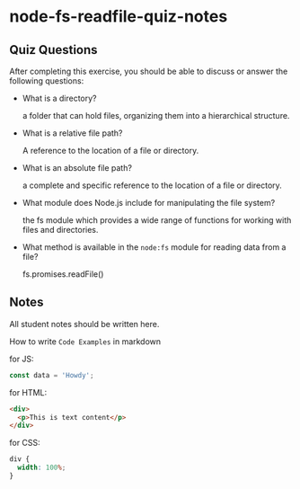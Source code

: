 # node-fs-readfile-quiz-notes

## Quiz Questions

After completing this exercise, you should be able to discuss or answer the following questions:

- What is a directory?

  a folder that can hold files, organizing them into a hierarchical structure.

- What is a relative file path?

  A reference to the location of a file or directory.

- What is an absolute file path?

  a complete and specific reference to the location of a file or directory.

- What module does Node.js include for manipulating the file system?

  the fs module which provides a wide range of functions for working with files and directories.

- What method is available in the `node:fs` module for reading data from a file?

  fs.promises.readFile()

## Notes

All student notes should be written here.

How to write `Code Examples` in markdown

for JS:

```javascript
const data = 'Howdy';
```

for HTML:

```html
<div>
  <p>This is text content</p>
</div>
```

for CSS:

```css
div {
  width: 100%;
}
```
